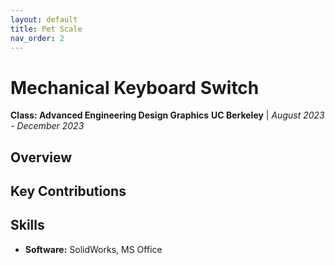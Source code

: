 ```yaml
---
layout: default
title: Pet Scale
nav_order: 2
---
```


# Mechanical Keyboard Switch
**Class: Advanced Engineering Design Graphics**
**UC Berkeley** | *August 2023 - December 2023*

## Overview

## Key Contributions

## Skills
- **Software:** SolidWorks, MS Office
